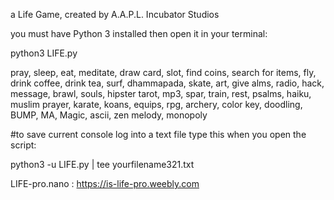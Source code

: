a Life Game, created by A.A.P.L. 
Incubator Studios

you must have Python 3 installed then open it in your terminal:

python3 LIFE.py


pray, sleep, eat, meditate, draw card, slot, find coins, search for items, fly, drink coffee, drink tea, surf, dhammapada, skate, art, give alms, radio, hack, message, brawl, souls, hipster tarot, mp3, spar, train, rest, psalms, haiku, muslim prayer, karate, koans, equips, rpg, archery, color key, doodling, BUMP, MA, Magic, ascii, zen melody, monopoly


#to save current console log into a text file type this when you open the script:   

python3 -u LIFE.py | tee yourfilename321.txt

LIFE-pro.nano : https://is-life-pro.weebly.com
